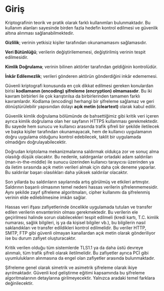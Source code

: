 # Giriş

Kriptografinin teorik ve pratik olarak farklı kullanımları bulunmaktadır. Bu kullanım alanları sayesinde birden fazla hedefin kontrol edilmesi ve güvenlik altına alınması sağlanabilmektedir.

**Gizlilik**; verinin yetkisiz kişiler tarafından okunamamasını sağlamasıdır.

**Veri Bütünlüğü**; verilerin değiştirilememesi, değiştirilmiş verinin tespit edilmesidir.

**Kimlik Doğrulama**; verinin bilinen aktörler tarafından geldiğinin kontrolüdür.

**İnkâr Edilemezlik**; verileri gönderen aktörün gönderdiğini inkâr edememesi.

Güvenli kriptografi konusunda en çok dikkat edilmesi gereken konulardan birisi **kodlamanın (encoding) şifreleme (encryption) olmamasıdır**. Bu iki kavram birbirleri ile çok karıştırılsa da birbirlerinden tamamen farklı kavramlardır. Kodlama (encoding) herhangi bir şifreleme sağlamaz ve geri dönüştürülebilir yapısından dolayı **açık metin (cleartext)** olarak kabul edilir.

Güvenlik kimlik doğrulama bölümünde de bahsettiğimiz gibi kritik veri içeren ayrıca kimlik doğrulama olan her sayfanın HTTPS kullanması gerekmektedir. Bu sayede hem sunucu ve kullanıcı arasında trafik şifreli bir şekilde iletilecek ve başka kişiler tarafından okunamayacak, hem de kullanıcı uygulamanın doğru uygulama olduğunu kontrol edebilecek, taklit bir uygulamada olmadığını doğrulayabilecektir.

Doğrudan kriptolama mekanizmalarına saldırmak oldukça zor ve sonuç alma olasılığı düşük olacaktır. Bu nedenle, saldırganlar ortadaki adam saldırıları (man-in-the-middle) ile sunucu üzerinden kullanıcı tarayıcısı üzerinden ya da iletim sırasında açık metin verileri almak için daha çok deneme yaparlar. Bu saldırılar başarı olasılıkları daha yüksek saldırılar olacaktır.

Son yıllarda bu saldırıların sayılarında artış görülmüş ve etkileri artmıştır. Saldırının başarılı olmasının temel nedeni hassas verilerin şifrelenmemesidir. Aynı şekilde zayıf şifreleme algoritmaları, cipher kullanımı da şifrelenmiş verinin elde edilebilmesine imkân sağlar.

Hassas veri ifşası zafiyetlerinde öncelikle uygulamada tutulan ve transfer edilen verilerin envanterinin olması gerekmektedir. Bu verilerin ele geçirilmesi halinde sorun olabilecekleri tespit edilmeli (kredi kartı, T.C. kimlik numarası, sağlık bilgileri, iş ya da kişisel bilgiler vb.), bu bilgilerin nasıl saklandıkları ve transfer edildikleri kontrol edilmelidir. Bu veriler HTTP, SMTP, FTP gibi güvenli olmayan kanallardan açık metin olarak gönderiliyor ise bu durum zafiyet oluşturacaktır.

Kritik verilen olduğu tüm sistemlerde TLS1.1 ya da daha üstü devreye alınmalı, tüm trafik şifreli olarak iletilmelidir. Bu zafiyetler ayrıca PCI gibi uyumlulukların alınmasına da engel olan zafiyetler arasında bulunmaktadır.

Şifreleme genel olarak simetrik ve asimetrik şifreleme olarak ikiye ayrılmaktadır. Güvenli kod geliştirme eğitimi kapsamında bu şifreleme algoritmalarının detaylarına girilmeyecektir. Yalnızca aradaki temel farklara değinilecektir.

